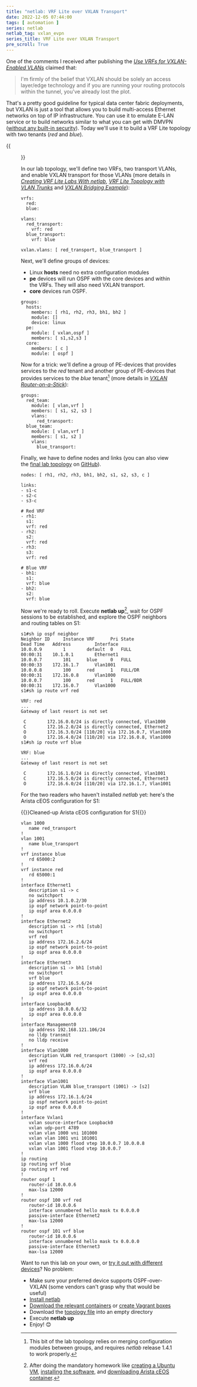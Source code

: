 ```yaml
---
title: "netlab: VRF Lite over VXLAN Transport"
date: 2022-12-05 07:44:00
tags: [ automation ]
series: netlab
netlab_tag: vxlan_evpn
series_title: VRF Lite over VXLAN Transport
pre_scroll: True
---
```

One of the comments I received after publishing the _[Use VRFs for VXLAN-Enabled VLANs](https://blog.ipspace.net/2022/10/use-vrf-for-vxlan-vlans.html)_ claimed that:

> I'm firmly of the belief that VXLAN should be solely an access layer/edge technology and if you are running your routing protocols within the tunnel, you've already lost the plot.

That's a pretty good guideline for typical data center fabric deployments, but VXLAN is just a tool that allows you to build multi-access Ethernet networks on top of IP infrastructure. You can use it to emulate E-LAN service or to build networks similar to what you can get with DMVPN ([without any built-in security](https://blog.ipspace.net/2018/11/omg-vxlan-is-still-insecure.html)). Today we'll use it to build a VRF Lite topology with two tenants (*red* and *blue*).

<!--more-->
{{<figure src="/2022/12/netlab-vxlan-vrf-lite.png" caption="Lab topology">}}

In our lab topology, we'll define two VRFs, two transport VLANs, and enable VXLAN transport for those VLANs (more details in _[Creating VRF Lite Labs With netlab](/2022/04/netsim-vrf-lite.html)_, _[VRF Lite Topology with VLAN Trunks](/2022/09/netlab-vrf-lite.html)_ and _[VXLAN Bridging Example](/2022/09/netlab-vxlan-bridging.html)_):

```
vrfs:
  red:
  blue:

vlans:
  red_transport:
    vrf: red
  blue_transport:
    vrf: blue

vxlan.vlans: [ red_transport, blue_transport ]
```

Next, we'll define groups of devices: 

* Linux **hosts** need no extra configuration modules
* **pe** devices will run OSPF with the core devices and within the VRFs. They will also need VXLAN transport.
* **core** devices run OSPF.

```
groups:
  hosts:
    members: [ rh1, rh2, rh3, bh1, bh2 ]
    module: []
    device: linux
  pe:
    module: [ vxlan,ospf ]
    members: [ s1,s2,s3 ]
  core:
    members: [ c ]
    module: [ ospf ]
```

Now for a trick: we'll define a group of PE-devices that provides services to the *red* tenant and another group of PE-devices that provides services to the *blue* tenant[^RSV] (more details in _[VXLAN Router-on-a-Stick](/2022/11/netlab-vxlan-router-stick.html)_):

[^RSV]: This bit of the lab topology relies on merging configuration modules between groups, and requires *netlab* release 1.4.1 to work properly.

```
groups:
  red_team:
    module: [ vlan,vrf ]
    members: [ s1, s2, s3 ]
    vlans:
      red_transport:
  blue_team:
    module: [ vlan,vrf ]
    members: [ s1, s2 ]
    vlans:
      blue_transport:
```

Finally, we have to define nodes and links (you can also view the [final lab topology](https://github.com/ipspace/netlab-examples/blob/master/VXLAN/vxlan-vrf-lite/topology.yml) on [GitHub](https://github.com/ipspace/netlab-examples/blob/master/VXLAN/vxlan-vrf-lite)).

```
nodes: [ rh1, rh2, rh3, bh1, bh2, s1, s2, s3, c ]

links:
- s1-c
- s2-c
- s3-c

# Red VRF
- rh1:
  s1:
  vrf: red
- rh2:
  s2:
  vrf: red
- rh3:
  s3:
  vrf: red

# Blue VRF
- bh1:
  s1:
  vrf: blue
- bh2:
  s2:
  vrf: blue
```

Now we're ready to roll. Execute **netlab up**[^HW], wait for OSPF sessions to be established, and explore the OSPF neighbors and routing tables on S1:

[^HW]: After doing the mandatory homework like [creating a Ubuntu VM](https://netsim-tools.readthedocs.io/en/latest/install/ubuntu-vm.html), [installing the software](https://netsim-tools.readthedocs.io/en/latest/labs/clab.html), and [downloading Arista cEOS container](https://netsim-tools.readthedocs.io/en/latest/labs/ceos.html).

```
s1#sh ip ospf neighbor
Neighbor ID     Instance VRF      Pri State                  Dead Time   Address         Interface
10.0.0.9        1        default  0   FULL                   00:00:31    10.1.0.1        Ethernet1
10.0.0.7        101      blue     0   FULL                   00:00:33    172.16.1.7      Vlan1001
10.0.0.8        100      red      1   FULL/DR                00:00:31    172.16.0.8      Vlan1000
10.0.0.7        100      red      1   FULL/BDR               00:00:31    172.16.0.7      Vlan1000
s1#sh ip route vrf red

VRF: red
...
Gateway of last resort is not set

 C        172.16.0.0/24 is directly connected, Vlan1000
 C        172.16.2.0/24 is directly connected, Ethernet2
 O        172.16.3.0/24 [110/20] via 172.16.0.7, Vlan1000
 O        172.16.4.0/24 [110/20] via 172.16.0.8, Vlan1000
s1#sh ip route vrf blue

VRF: blue
...
Gateway of last resort is not set

 C        172.16.1.0/24 is directly connected, Vlan1001
 C        172.16.5.0/24 is directly connected, Ethernet3
 O        172.16.6.0/24 [110/20] via 172.16.1.7, Vlan1001
```

For the two readers who haven't installed *netlab* yet: here's the Arista cEOS configuration for S1:

{{<cc>}}Cleaned-up Arista cEOS configuration for S1{{</cc>}}
```
vlan 1000
   name red_transport
!
vlan 1001
   name blue_transport
!
vrf instance blue
   rd 65000:2
!
vrf instance red
   rd 65000:1
!
interface Ethernet1
   description s1 -> c
   no switchport
   ip address 10.1.0.2/30
   ip ospf network point-to-point
   ip ospf area 0.0.0.0
!
interface Ethernet2
   description s1 -> rh1 [stub]
   no switchport
   vrf red
   ip address 172.16.2.6/24
   ip ospf network point-to-point
   ip ospf area 0.0.0.0
!
interface Ethernet3
   description s1 -> bh1 [stub]
   no switchport
   vrf blue
   ip address 172.16.5.6/24
   ip ospf network point-to-point
   ip ospf area 0.0.0.0
!
interface Loopback0
   ip address 10.0.0.6/32
   ip ospf area 0.0.0.0
!
interface Management0
   ip address 192.168.121.106/24
   no lldp transmit
   no lldp receive
!
interface Vlan1000
   description VLAN red_transport (1000) -> [s2,s3]
   vrf red
   ip address 172.16.0.6/24
   ip ospf area 0.0.0.0
!
interface Vlan1001
   description VLAN blue_transport (1001) -> [s2]
   vrf blue
   ip address 172.16.1.6/24
   ip ospf network point-to-point
   ip ospf area 0.0.0.0
!
interface Vxlan1
   vxlan source-interface Loopback0
   vxlan udp-port 4789
   vxlan vlan 1000 vni 101000
   vxlan vlan 1001 vni 101001
   vxlan vlan 1000 flood vtep 10.0.0.7 10.0.0.8
   vxlan vlan 1001 flood vtep 10.0.0.7
!
ip routing
ip routing vrf blue
ip routing vrf red
!
router ospf 1
   router-id 10.0.0.6
   max-lsa 12000
!
router ospf 100 vrf red
   router-id 10.0.0.6
   interface unnumbered hello mask tx 0.0.0.0
   passive-interface Ethernet2
   max-lsa 12000
!
router ospf 101 vrf blue
   router-id 10.0.0.6
   interface unnumbered hello mask tx 0.0.0.0
   passive-interface Ethernet3
   max-lsa 12000
```

Want to run this lab on your own, or [try it out with different devices](https://github.com/ipspace/netlab-examples/tree/master/VXLAN/vxlan-vrf-lite)? No problem:

* Make sure your preferred device supports OSPF-over-VXLAN (some vendors can't grasp why that would be useful)
* [Install netlab](https://netsim-tools.readthedocs.io/en/latest/install.html)
* [Download the relevant containers](https://netsim-tools.readthedocs.io/en/latest/labs/clab.html) or [create Vagrant boxes](https://netsim-tools.readthedocs.io/en/latest/labs/libvirt.html)
* Download the [topology file](https://github.com/ipspace/netlab-examples/blob/master/VXLAN/vxlan-vrf-lite/topology.yml) into an empty directory
* Execute **netlab up**
* Enjoy! 😊